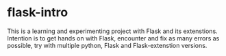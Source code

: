 # flask-intro

This is a learning and experimenting project with Flask and its extenstions.
Intention is to get hands on with Flask, encounter and fix as many errors as
possible, try with multiple python, Flask and Flask-extenstion versions.
